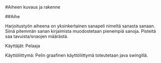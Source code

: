 #Aiheen kuvaus ja rakenne


##Aihe

Harjoitustyön aiheena on yksinkertainen sanapeli nimeltä sanasta sanaan. Siinä pitemmän sanan kirjaimista muodostetaan pienempiä sanoja. Pisteitä saa tavuista/snaojen määrästä.

Käyttäjät: Pelaaja

Käyttöliittymä: Pelin graafinen käyttöliittymä toteutetaan java swingillä.

